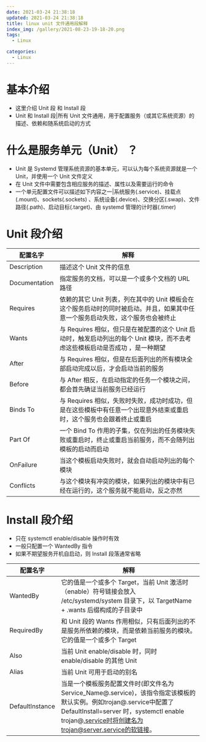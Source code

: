 ```yaml
---
date: 2021-03-24 21:38:18
updated: 2021-03-24 21:38:18
title: linux unit 文件通用段解释
index_img: /gallery/2021-08-23-19-18-20.png
tags:
  - Linux

categories:
  - Linux
---
```


# 基本介绍

- 这里介绍 Unit 段 和 Install 段
- Unit 和 Install 段|所有 Unit 文件通用，用于配置服务（或其它系统资源）的描述、依赖和随系统启动的方式

# 什么是服务单元（Unit） ？

- Unit 是 Systemd 管理系统资源的基本单元，可以认为每个系统资源就是一个 Unit，并使用一个 Unit 文件定义
- 在 Unit 文件中需要包含相应服务的描述、属性以及需要运行的命令
- 一个单元配置文件可以描述如下内容之一|系统服务(.service)、挂载点(.mount)、sockets(.sockets) 、系统设备(.device)、交换分区(.swap)、文件路径(.path)、启动目标(.target)、由 systemd 管理的计时器(.timer)

# Unit 段介绍

| 配置名字      | 解释                                                                                                                             |
| ------------- | -------------------------------------------------------------------------------------------------------------------------------- |
| Description   | 描述这个 Unit 文件的信息                                                                                                         |
| Documentation | 指定服务的文档，可以是一个或多个文档的 URL 路径                                                                                  |
| Requires      | 依赖的其它 Unit 列表，列在其中的 Unit 模板会在这个服务启动时的同时被启动。并且，如果其中任意一个服务启动失败，这个服务也会被终止 |
| Wants         | 与 Requires 相似，但只是在被配置的这个 Unit 启动时，触发启动列出的每个 Unit 模块，而不去考虑这些模板启动是否成功 ，是一种期望    |
| After         | 与 Requires 相似，但是在后面列出的所有模块全部启动完成以后，才会启动当前的服务                                                   |
| Before        | 与 After 相反，在启动指定的任务一个模块之间，都会首先确证当前服务已经运行                                                        |
| Binds To      | 与 Requires 相似，失败时失败，成功时成功，但是在这些模板中有任意一个出现意外结束或重启时，这个服务也会跟着终止或重启             |
| Part Of       | 一个 Bind To 作用的子集，仅在列出的任务模块失败或重启时，终止或重启当前服务，而不会随列出模板的启动而启动                        |
| OnFailure     | 当这个模板启动失败时，就会自动启动列出的每个模块                                                                                 |
| Conflicts     | 与这个模块有冲突的模块，如果列出的模块中有已经在运行的，这个服务就不能启动，反之亦然                                             |

# Install 段介绍

- 只在 systemctl enable/disable 操作时有效
- 一般只配置一个 WantedBy 指令
- 如果不期望服务开机自启动，则 Install 段落通常省略

| 配置名字        | 解释                                                                                                                                                                                                                       |
| --------------- | -------------------------------------------------------------------------------------------------------------------------------------------------------------------------------------------------------------------------- |
| WantedBy        | 它的值是一个或多个 Target，当前 Unit 激活时（enable）符号链接会放入 /etc/systemd/system 目录下，以 TargetName + .wants 后缀构成的子目录中                                                                                  |
| RequiredBy      | 和 Unit 段的 Wants 作用相似，只有后面列出的不是服务所依赖的模块，而是依赖当前服务的模块。它的值是一个或多个 Target                                                                                                         |
| Also            | 当前 Unit enable/disable 时，同时 enable/disable 的其他 Unit                                                                                                                                                               |
| Alias           | 当前 Unit 可用于启动的别名                                                                                                                                                                                                 |
| DefaultInstance | 当是一个模板服务配置文件时(即文件名为Service_Name@.service)，该指令指定该模板的默认实例。例如trojan@.service中配置了 DefaultInstall=server 时，systemctl enable trojan@.service时将创建名为trojan@server.service的软链接。 |
